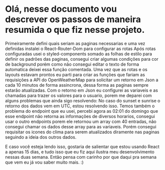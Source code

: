 # Olá, nesse documento vou descrever os passos de maneira resumida o que fiz nesse projeto.
Primeiramente defini quais seriam as paginas necessarias e uma vez definidas instalei o React-Router-Dom para configurar as rotas
Após rotas configuradas usei o styled-components somado as folhas de estilo para definir os padrões das paginas, consegui criar algumas condições para cor de background porém como não consegui editar o texto de forma automatica deixei essa função comentada.
Uma vez que as rotas e os layouts estavam prontos eu parti para criar as funções que fariam as requisições a API do OpenWeatherMap para solicitar um retorno em Json a cada 10 minutos de forma assincrona, dessa forma as paginas sempre estarão atualizadas.
Com o retorno em Json eu configurei as variaveis e as chamadas para trazer os valores para o usuario, porem me deparei com alguns problemas que ainda sigo resolvendo:
No caso do sunset e sunrise o retorno dos dados vem em UTC, estou resolvendo isso.
Temos também o problema do endpoint que eu usei, percebi agora as 02:01 do domingo que esse endpoint não retorna as informações de diversos horarios, consegui usar o outro endpoints porem ele retornou um array com 40 entradas, não consegui chamar os dados desse array para as variaveis.
Porém consegui requisitar os icones do clima para serem atualizados diramente nas paginas seguindo a ideia dos outros dados.

E caso você esteja lendo isso, gostaria de salientar que estou usando React a apenas 15 dias, e tudo isso que eu fiz aqui ilustra meu desenvolvimento nessas duas semana.
Então pensa com carinho por que daqui pra semana que vem eu já vou saber muito mais. :)
